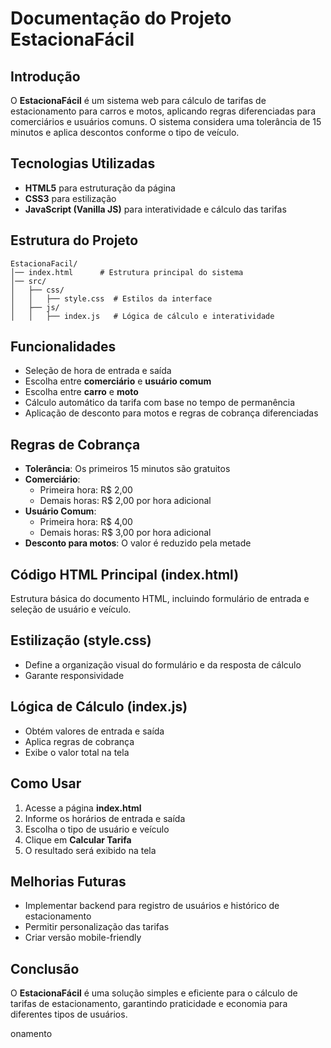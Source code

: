 # Documentação do Projeto EstacionaFácil

## Introdução
O **EstacionaFácil** é um sistema web para cálculo de tarifas de estacionamento para carros e motos, aplicando regras diferenciadas para comerciários e usuários comuns. O sistema considera uma tolerância de 15 minutos e aplica descontos conforme o tipo de veículo.

## Tecnologias Utilizadas
- **HTML5** para estruturação da página
- **CSS3** para estilização
- **JavaScript (Vanilla JS)** para interatividade e cálculo das tarifas

## Estrutura do Projeto
```
EstacionaFacil/
│── index.html      # Estrutura principal do sistema
│── src/
│   ├── css/
│   │   ├── style.css  # Estilos da interface
│   ├── js/
│   │   ├── index.js   # Lógica de cálculo e interatividade
```

## Funcionalidades
- Seleção de hora de entrada e saída
- Escolha entre **comerciário** e **usuário comum**
- Escolha entre **carro** e **moto**
- Cálculo automático da tarifa com base no tempo de permanência
- Aplicação de desconto para motos e regras de cobrança diferenciadas

## Regras de Cobrança
- **Tolerância**: Os primeiros 15 minutos são gratuitos
- **Comerciário**:
  - Primeira hora: R$ 2,00
  - Demais horas: R$ 2,00 por hora adicional
- **Usuário Comum**:
  - Primeira hora: R$ 4,00
  - Demais horas: R$ 3,00 por hora adicional
- **Desconto para motos**: O valor é reduzido pela metade

## Código HTML Principal (index.html)
Estrutura básica do documento HTML, incluindo formulário de entrada e seleção de usuário e veículo.

## Estilização (style.css)
- Define a organização visual do formulário e da resposta de cálculo
- Garante responsividade

## Lógica de Cálculo (index.js)
- Obtém valores de entrada e saída
- Aplica regras de cobrança
- Exibe o valor total na tela

## Como Usar
1. Acesse a página **index.html**
2. Informe os horários de entrada e saída
3. Escolha o tipo de usuário e veículo
4. Clique em **Calcular Tarifa**
5. O resultado será exibido na tela

## Melhorias Futuras
- Implementar backend para registro de usuários e histórico de estacionamento
- Permitir personalização das tarifas
- Criar versão mobile-friendly

## Conclusão
O **EstacionaFácil** é uma solução simples e eficiente para o cálculo de tarifas de estacionamento, garantindo praticidade e economia para diferentes tipos de usuários.

onamento